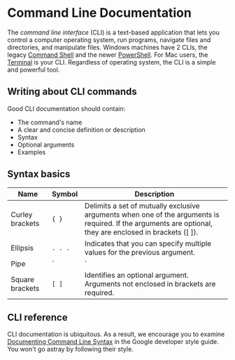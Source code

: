 # Command Line Documentation

The _command line interface_ (CLI) is a text-based application that lets you control a computer operating system, run programs, navigate files and directories, and manipulate files. Windows machines have 2 CLIs, the legacy [Command Shell][1] and the newer [PowerShell][2]. For Mac users, the [Terminal][3] is your CLI. Regardless of operating system, the CLI is a simple and powerful tool.

## Writing about CLI commands

Good CLI documentation should contain:

* The command's name
* A clear and concise definition or description
* Syntax
* Optional arguments
* Examples

## Syntax basics

| Name            	| Symbol 	| Description                                                                                                                                                                                                                          	|
|-----------------	|--------	|--------------------------------------------------------------------------------------------------------------------------------------------------------------------------------------------------------------------------------------	|
| Curley brackets 	| `{ } `   	| Delimits a set of mutually exclusive arguments when one of the arguments is required. If the arguments are optional, they are enclosed in brackets ([ ]).                                                                            	|
| Ellipsis        	| `. . .`  	| Indicates that you can specify multiple values for the previous argument.                                                                                                                                                            	|
| Pipe            	| `|`     	| Indicates mutually exclusive information similar to a Boolean OR. You can use the argument to the left of the separator or the argument to the right of the separator. You cannot use both arguments in a single use of the command. 	|
| Square brackets 	| `[ ]`   	| Identifies an optional argument. Arguments not enclosed in brackets are required.                                                                                                                                                    	|

## CLI reference

CLI documentation is ubiquitous. As a result, we encourage you to examine [Documenting Command Line Syntax][5] in the Google developer style guide. You won't go astray by following their style.

<!-- Reference links -->

[1]: https://docs.microsoft.com/en-us/windows-server/administration/windows-commands/windows-commands "CMD command shell"
[2]: https://docs.microsoft.com/en-us/powershell/scripting/overview?view=powershell-7 "power shell"
[3]: https://support.apple.com/guide/terminal/welcome/mac "mac terminal"

[//]: # (Consider removing the Globus example)

[4]: https://docs.globus.org/cli/reference/whoami/ "Globus examples"
[5]: https://developers.google.com/style/code-syntax "Google documentation"
